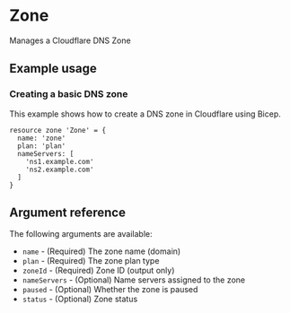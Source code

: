 ﻿# Zone

Manages a Cloudflare DNS Zone

## Example usage

### Creating a basic DNS zone

This example shows how to create a DNS zone in Cloudflare using Bicep.

```bicep
resource zone 'Zone' = {
  name: 'zone'
  plan: 'plan'
  nameServers: [
    'ns1.example.com'
    'ns2.example.com'
  ]
}
```

## Argument reference

The following arguments are available:

- `name` - (Required) The zone name (domain)
- `plan` - (Required) The zone plan type
- `zoneId` - (Required) Zone ID (output only)
- `nameServers` - (Optional) Name servers assigned to the zone
- `paused` - (Optional) Whether the zone is paused
- `status` - (Optional) Zone status
